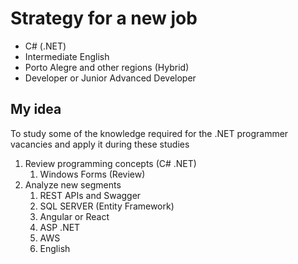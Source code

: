 # Strategy for a new job

- C# (.NET)
- Intermediate English
- Porto Alegre and other regions (Hybrid)
- Developer or Junior Advanced Developer

## My idea

To study some of the knowledge required for the .NET programmer vacancies and apply it during these studies

1. Review programming concepts (C# .NET)
   1. Windows Forms (Review) 
2. Analyze new segments
   1. REST APIs and Swagger
   2. SQL SERVER (Entity Framework) 
   3. Angular or React
   4. ASP .NET
   5. AWS
   6. English